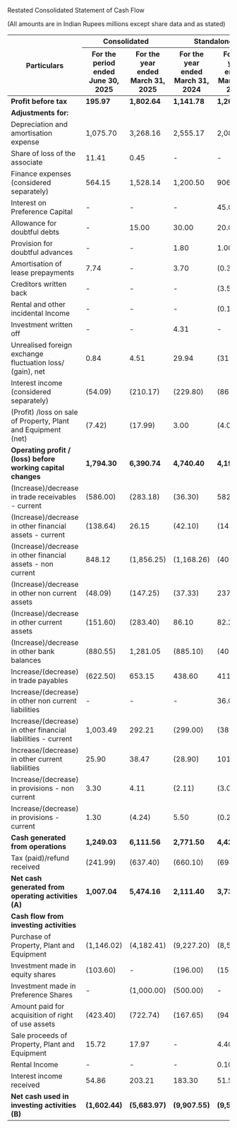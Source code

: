 Restated Consolidated Statement of Cash Flow

(All amounts are in Indian Rupees millions except share data and as stated)

<table><thead><tr><th rowspan="2">Particulars</th><th colspan="2">Consolidated</th><th colspan="2">Standalone</th></tr><tr><th>For the period ended June 30, 2025</th><th>For the year ended March 31, 2025</th><th>For the year ended March 31, 2024</th><th>For the year ended March 31, 2023</th></tr></thead><tbody><tr><td><strong>Profit before tax</strong></td><td><strong>195.97</strong></td><td><strong>1,802.64</strong></td><td><strong>1,141.78</strong></td><td><strong>1,268.46</strong></td></tr><tr><td><strong>Adjustments for:</strong></td><td></td><td></td><td></td><td></td></tr><tr><td>Depreciation and amortisation expense</td><td>1,075.70</td><td>3,268.16</td><td>2,555.17</td><td>2,083.00</td></tr><tr><td>Share of loss of the associate</td><td>11.41</td><td>0.45</td><td>-</td><td>-</td></tr><tr><td>Finance expenses (considered separately)</td><td>564.15</td><td>1,528.14</td><td>1,200.50</td><td>906.90</td></tr><tr><td>Interest on Preference Capital</td><td>-</td><td>-</td><td>-</td><td>45.00</td></tr><tr><td>Allowance for doubtful debts</td><td>-</td><td>15.00</td><td>30.00</td><td>20.00</td></tr><tr><td>Provision for doubtful advances</td><td>-</td><td>-</td><td>1.80</td><td>1.00</td></tr><tr><td>Amortisation of lease prepayments</td><td>7.74</td><td>-</td><td>3.70</td><td>(0.30)</td></tr><tr><td>Creditors written back</td><td>-</td><td>-</td><td>-</td><td>(3.54)</td></tr><tr><td>Rental and other incidental Income</td><td>-</td><td>-</td><td>-</td><td>(0.10)</td></tr><tr><td>Investment written off</td><td>-</td><td>-</td><td>4.31</td><td>-</td></tr><tr><td>Unrealised foreign exchange fluctuation loss/ (gain), net</td><td>0.84</td><td>4.51</td><td>29.94</td><td>(31.96)</td></tr><tr><td>Interest income (considered separately)</td><td>(54.09)</td><td>(210.17)</td><td>(229.80)</td><td>(86.80)</td></tr><tr><td>(Profit) /loss on sale of Property, Plant and Equipment (net)</td><td>(7.42)</td><td>(17.99)</td><td>3.00</td><td>(4.00)</td></tr><tr><td><strong>Operating profit / (loss) before working capital changes</strong></td><td><strong>1,794.30</strong></td><td><strong>6,390.74</strong></td><td><strong>4,740.40</strong></td><td><strong>4,197.66</strong></td></tr><tr><td>(Increase)/decrease in trade receivables - current</td><td>(586.00)</td><td>(283.18)</td><td>(36.30)</td><td>582.80</td></tr><tr><td>(Increase)/decrease in other financial assets - current</td><td>(138.64)</td><td>26.15</td><td>(42.10)</td><td>(14.59)</td></tr><tr><td>(Increase)/decrease in other financial assets - non current</td><td>848.12</td><td>(1,856.25)</td><td>(1,168.26)</td><td>(407.70)</td></tr><tr><td>(Increase)/decrease in other non current assets</td><td>(48.09)</td><td>(147.25)</td><td>(37.33)</td><td>237.91</td></tr><tr><td>(Increase)/decrease in other current assets</td><td>(151.60)</td><td>(283.40)</td><td>86.10</td><td>82.28</td></tr><tr><td>(Increase)/decrease in other bank balances</td><td>(880.55)</td><td>1,281.05</td><td>(885.10)</td><td>(407.40)</td></tr><tr><td>Increase/(decrease) in trade payables</td><td>(622.50)</td><td>653.15</td><td>438.60</td><td>411.91</td></tr><tr><td>Increase/(decrease) in other non current liabilities</td><td>-</td><td>-</td><td>-</td><td>36.00</td></tr><tr><td>Increase/(decrease) in other financial liabilities - current</td><td>1,003.49</td><td>292.21</td><td>(299.00)</td><td>(389.12)</td></tr><tr><td>Increase/(decrease) in other current liabilities</td><td>25.90</td><td>38.47</td><td>(28.90)</td><td>101.94</td></tr><tr><td>Increase/(decrease) in provisions - non current</td><td>3.30</td><td>4.11</td><td>(2.11)</td><td>(3.00)</td></tr><tr><td>Increase/(decrease) in provisions - current</td><td>1.30</td><td>(4.24)</td><td>5.50</td><td>(0.29)</td></tr><tr><td><strong>Cash generated from operations</strong></td><td><strong>1,249.03</strong></td><td><strong>6,111.56</strong></td><td><strong>2,771.50</strong></td><td><strong>4,428.40</strong></td></tr><tr><td>Tax (paid)/refund received</td><td>(241.99)</td><td>(637.40)</td><td>(660.10)</td><td>(694.40)</td></tr><tr><td><strong>Net cash generated from operating activities (A)</strong></td><td><strong>1,007.04</strong></td><td><strong>5,474.16</strong></td><td><strong>2,111.40</strong></td><td><strong>3,734.00</strong></td></tr><tr><td><strong>Cash flow from investing activities</strong></td><td></td><td></td><td></td><td></td></tr><tr><td>Purchase of Property, Plant and Equipment</td><td>(1,146.02)</td><td>(4,182.41)</td><td>(9,227.20)</td><td>(8,540.44)</td></tr><tr><td>Investment made in equity shares</td><td>(103.60)</td><td>-</td><td>(196.00)</td><td>(150.30)</td></tr><tr><td>Investment made in Preference Shares</td><td>-</td><td>(1,000.00)</td><td>(500.00)</td><td>-</td></tr><tr><td>Amount paid for acquisition of right of use assets</td><td>(423.40)</td><td>(722.74)</td><td>(167.65)</td><td>(943.60)</td></tr><tr><td>Sale proceeds of Property, Plant and Equipment</td><td>15.72</td><td>17.97</td><td>-</td><td>4.40</td></tr><tr><td>Rental Income</td><td>-</td><td>-</td><td>-</td><td>0.10</td></tr><tr><td>Interest income received</td><td>54.86</td><td>203.21</td><td>183.30</td><td>51.50</td></tr><tr><td><strong>Net cash used in investing activities (B)</strong></td><td><strong>(1,602.44)</strong></td><td><strong>(5,683.97)</strong></td><td><strong>(9,907.55)</strong></td><td><strong>(9,578.34)</strong></td></tr></tbody></table>
